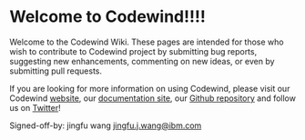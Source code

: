 # Welcome to Codewind!!!!

Welcome to the Codewind Wiki. These pages are intended for those who wish to contribute to Codewind project by submitting bug reports, suggesting new enhancements, commenting on new ideas, or even by submitting pull requests.

If you are looking for more information on using Codewind, please visit our Codewind [website](https://www.eclipse.org/codewind/), our [documentation site](https://www.eclipse.org/codewind/gettingstarted.html), our [Github repository](https://github.com/eclipse/codewind/blob/master/README.md)  and follow us on
 [Twitter](https://twitter.com/EclipseCodewind)!

Signed-off-by: jingfu wang jingfu.j.wang@ibm.com 
